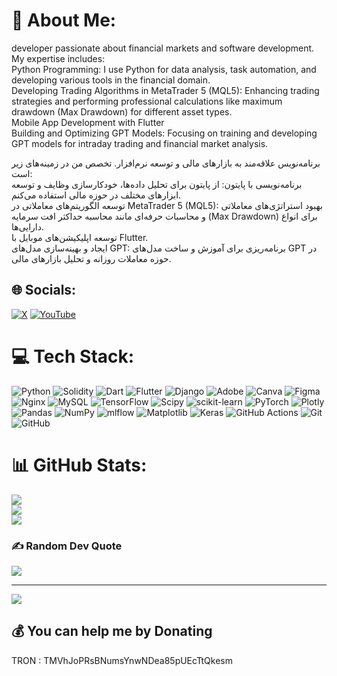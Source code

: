 # 💫 About Me:

developer passionate about financial markets and software development. My expertise includes:<br/>
          Python Programming: I use Python for data analysis, task automation, and developing various tools in the financial domain.<br/>
          Developing Trading Algorithms in MetaTrader 5 (MQL5): Enhancing trading strategies and performing professional calculations like maximum drawdown (Max Drawdown) for different asset types.<br/>
          Mobile App Development with Flutter<br/>
          Building and Optimizing GPT Models: Focusing on training and developing GPT models for intraday trading and financial market analysis.<br/>


برنامه‌نویس علاقه‌مند به بازارهای مالی و توسعه نرم‌افزار. تخصص من در زمینه‌های زیر است:<br/>
          برنامه‌نویسی با پایتون: از پایتون برای تحلیل داده‌ها، خودکارسازی وظایف و توسعه ابزارهای مختلف در حوزه مالی استفاده می‌کنم.<br/>
          توسعه الگوریتم‌های معاملاتی در MetaTrader 5 (MQL5): بهبود استراتژی‌های معاملاتی و محاسبات حرفه‌ای مانند محاسبه حداکثر افت سرمایه (Max Drawdown) برای انواع دارایی‌ها.<br/>
          توسعه اپلیکیشن‌های موبایل با Flutter.<br/>
          ایجاد و بهینه‌سازی مدل‌های GPT: برنامه‌ریزی برای آموزش و ساخت مدل‌های GPT در حوزه معاملات روزانه و تحلیل بازارهای مالی.<br/>


## 🌐 Socials:
[![X](https://img.shields.io/badge/X-black.svg?logo=X&logoColor=white)](https://x.com/https://twitter.com/MR.Ranjdost) [![YouTube](https://img.shields.io/badge/YouTube-%23FF0000.svg?logo=YouTube&logoColor=white)](https://youtube.com/@https://www.youtube.com/@MR.Ranjdost) 

# 💻 Tech Stack:
![Python](https://img.shields.io/badge/python-3670A0?style=plastic&logo=python&logoColor=ffdd54) ![Solidity](https://img.shields.io/badge/Solidity-%23363636.svg?style=plastic&logo=solidity&logoColor=white) ![Dart](https://img.shields.io/badge/dart-%230175C2.svg?style=plastic&logo=dart&logoColor=white) ![Flutter](https://img.shields.io/badge/Flutter-%2302569B.svg?style=plastic&logo=Flutter&logoColor=white) ![Django](https://img.shields.io/badge/django-%23092E20.svg?style=plastic&logo=django&logoColor=white) ![Adobe](https://img.shields.io/badge/adobe-%23FF0000.svg?style=plastic&logo=adobe&logoColor=white) ![Canva](https://img.shields.io/badge/Canva-%2300C4CC.svg?style=plastic&logo=Canva&logoColor=white) ![Figma](https://img.shields.io/badge/figma-%23F24E1E.svg?style=plastic&logo=figma&logoColor=white) ![Nginx](https://img.shields.io/badge/nginx-%23009639.svg?style=plastic&logo=nginx&logoColor=white) ![MySQL](https://img.shields.io/badge/mysql-4479A1.svg?style=plastic&logo=mysql&logoColor=white) ![TensorFlow](https://img.shields.io/badge/TensorFlow-%23FF6F00.svg?style=plastic&logo=TensorFlow&logoColor=white) ![Scipy](https://img.shields.io/badge/SciPy-%230C55A5.svg?style=plastic&logo=scipy&logoColor=%white) ![scikit-learn](https://img.shields.io/badge/scikit--learn-%23F7931E.svg?style=plastic&logo=scikit-learn&logoColor=white) ![PyTorch](https://img.shields.io/badge/PyTorch-%23EE4C2C.svg?style=plastic&logo=PyTorch&logoColor=white) ![Plotly](https://img.shields.io/badge/Plotly-%233F4F75.svg?style=plastic&logo=plotly&logoColor=white) ![Pandas](https://img.shields.io/badge/pandas-%23150458.svg?style=plastic&logo=pandas&logoColor=white) ![NumPy](https://img.shields.io/badge/numpy-%23013243.svg?style=plastic&logo=numpy&logoColor=white) ![mlflow](https://img.shields.io/badge/mlflow-%23d9ead3.svg?style=plastic&logo=numpy&logoColor=blue) ![Matplotlib](https://img.shields.io/badge/Matplotlib-%23ffffff.svg?style=plastic&logo=Matplotlib&logoColor=black) ![Keras](https://img.shields.io/badge/Keras-%23D00000.svg?style=plastic&logo=Keras&logoColor=white) ![GitHub Actions](https://img.shields.io/badge/github%20actions-%232671E5.svg?style=plastic&logo=githubactions&logoColor=white) ![Git](https://img.shields.io/badge/git-%23F05033.svg?style=plastic&logo=git&logoColor=white) ![GitHub](https://img.shields.io/badge/github-%23121011.svg?style=plastic&logo=github&logoColor=white)
# 📊 GitHub Stats:
![](https://github-readme-stats.vercel.app/api?username=MRanjdost&theme=github_dark&hide_border=true&include_all_commits=false&count_private=false)<br/>
![](https://github-readme-streak-stats.herokuapp.com/?user=MRanjdost&theme=github_dark&hide_border=true)<br/>
![](https://github-readme-stats.vercel.app/api/top-langs/?username=MRanjdost&theme=github_dark&hide_border=true&include_all_commits=false&count_private=false&layout=compact)

### ✍️ Random Dev Quote
![](https://quotes-github-readme.vercel.app/api?type=horizontal&theme=dark)

---
[![](https://visitcount.itsvg.in/api?id=MRanjdost&icon=0&color=0)](https://visitcount.itsvg.in)

  ## 💰 You can help me by Donating
  TRON : TMVhJoPRsBNumsYnwNDea85pUEcTtQkesm

  
<!-- Proudly created with GPRM ( https://gprm.itsvg.in ) -->
